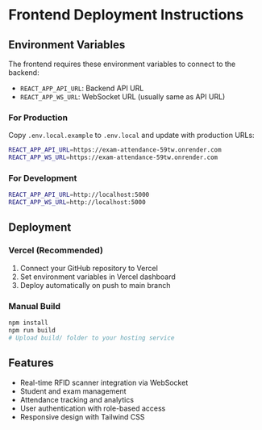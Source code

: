 # Frontend Deployment Instructions

## Environment Variables

The frontend requires these environment variables to connect to the backend:

- `REACT_APP_API_URL`: Backend API URL
- `REACT_APP_WS_URL`: WebSocket URL (usually same as API URL)

### For Production
Copy `.env.local.example` to `.env.local` and update with production URLs:
```bash
REACT_APP_API_URL=https://exam-attendance-59tw.onrender.com
REACT_APP_WS_URL=https://exam-attendance-59tw.onrender.com
```

### For Development
```bash
REACT_APP_API_URL=http://localhost:5000
REACT_APP_WS_URL=http://localhost:5000
```

## Deployment

### Vercel (Recommended)
1. Connect your GitHub repository to Vercel
2. Set environment variables in Vercel dashboard
3. Deploy automatically on push to main branch

### Manual Build
```bash
npm install
npm run build
# Upload build/ folder to your hosting service
```

## Features
- Real-time RFID scanner integration via WebSocket
- Student and exam management
- Attendance tracking and analytics
- User authentication with role-based access
- Responsive design with Tailwind CSS